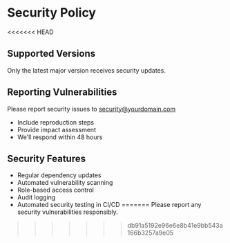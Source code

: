 # Security Policy

<<<<<<< HEAD
## Supported Versions
Only the latest major version receives security updates.

## Reporting Vulnerabilities
Please report security issues to security@yourdomain.com
- Include reproduction steps
- Provide impact assessment
- We'll respond within 48 hours

## Security Features
- Regular dependency updates
- Automated vulnerability scanning
- Role-based access control
- Audit logging
- Automated security testing in CI/CD
=======
Please report any security vulnerabilities responsibly.
>>>>>>> db91a5192e96e6e8b41e9bb543a166b3257a9e05
